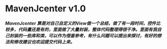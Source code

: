 # MavenJcenter v1.0
##### MavenJcenter 算是对自己自定义的View做一个总结，做了有一段时间，控件比较多，代码量还是有的，里面做了大量封装，整体代码整理得很干净。里面有我自己封装的一些库和类，可以作为借鉴参考，有什么问题可以提出来探讨，有好的想法和修改建议也欢迎提交代码上来。


